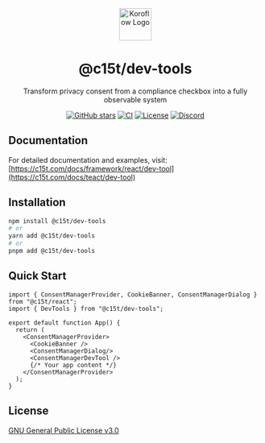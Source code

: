 <div align="center">
   <img src="https://koroflow.com/logo-icon.png" alt="Koroflow Logo" width="64" height="64" />
  <h1>@c15t/dev-tools</h1>
  <p>Transform privacy consent from a compliance checkbox into a fully observable system</p>

  [![GitHub stars](https://img.shields.io/github/stars/consent-management?style=flat-square)](https://github.com/koroflow/c15t)
  [![CI](https://img.shields.io/github/actions/workflow/status/consent-management/ci.yml?style=flat-square)](https://github.com/koroflow/c15t/actions/workflows/ci.yml)
  [![License](https://img.shields.io/badge/license-GPL--3.0-blue.svg?style=flat-square)](LICENSE)
  [![Discord](https://img.shields.io/discord/1312171102268690493?style=flat-square)](https://discord.gg/koroflow)
</div>

## Documentation

For detailed documentation and examples, visit:
[https://c15t.com/docs/framework/react/dev-tool](https://c15t.com/docs/teact/dev-tool)

## Installation

```bash
npm install @c15t/dev-tools
# or
yarn add @c15t/dev-tools
# or
pnpm add @c15t/dev-tools
```

## Quick Start

```tsx
import { ConsentManagerProvider, CookieBanner, ConsentManagerDialog } from "@c15t/react";
import { DevTools } from "@c15t/dev-tools";

export default function App() {
  return (
    <ConsentManagerProvider>
      <CookieBanner />
      <ConsentManagerDialog/>
      <ConsentManagerDevTool />
      {/* Your app content */}
    </ConsentManagerProvider>
  );
}
```

## License

[GNU General Public License v3.0](https://github.com/koroflow/c15t/blob/main/LICENSE)
